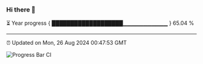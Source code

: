 ### Hi there 👋

⏳ Year progress { ███████████████████▁▁▁▁▁▁▁▁▁▁▁ } 65.04 %

---

⏰ Updated on Mon, 26 Aug 2024 00:47:53 GMT

![Progress Bar CI](https://github.com/code-lakshay/GitHub-Actions-Demo/workflows/Progress%20Bar%20CI/badge.svg)

